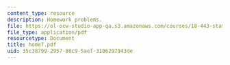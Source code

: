 ```yaml
---
content_type: resource
description: Homework problems.
file: https://ol-ocw-studio-app-qa.s3.amazonaws.com/courses/18-443-statistics-for-applications-fall-2006/35c38799295780c95aef3106297943de_home7.pdf
file_type: application/pdf
resourcetype: Document
title: home7.pdf
uid: 35c38799-2957-80c9-5aef-3106297943de
---
```

